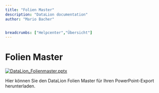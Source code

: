 ```yaml
---
title: "Folien Master"
description: "DataLion documentation"
author: "Mario Bacher"


breadcrumbs: ["Helpcenter","Übersicht"]
---
```


# Folien Master

[![DataLion_Folienmaster.pptx](/img/13566137.jpg)](attachments/13533224/13566137.pptx)

Hier können Sie den DataLion Folien Master für Ihren PowerPoint-Export herunterladen.
